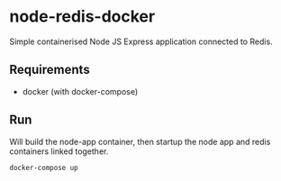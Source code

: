 # node-redis-docker

Simple containerised Node JS Express application connected to Redis.

## Requirements

* docker (with docker-compose)

## Run

Will build the node-app container, then startup the node app and redis containers linked together.

```
docker-compose up
```
